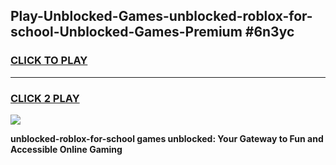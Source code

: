
## Play-Unblocked-Games-unblocked-roblox-for-school-Unblocked-Games-Premium #6n3yc
<h3>
<a href="https://premium.freeplayer.one?title=unblocked-roblox-for-school&ref=12M">CLICK TO PLAY</a></h3>
<hr>

<h3>
<a href="https://premium.freeplayer.one?title=unblocked-roblox-for-school&ref=12M">CLICK 2 PLAY</a>
  
</h3>

<a href="https://premium.freeplayer.one?title=unblocked-roblox-for-school&ref=12M"><img src="https://clearcache.store/games.png"></a>


**unblocked-roblox-for-school games unblocked: Your Gateway to Fun and Accessible Online Gaming**
